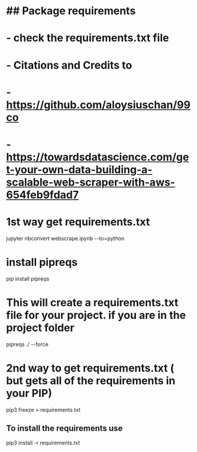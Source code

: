 # ## Package requirements
# - check the requirements.txt file
# - Citations and Credits to 
#     - https://github.com/aloysiuschan/99co
#     - https://towardsdatascience.com/get-your-own-data-building-a-scalable-web-scraper-with-aws-654feb9fdad7


# 1st way get requirements.txt
jupyter nbconvert webscrape.ipynb --to=python
# install pipreqs
pip install pipreqs
# This will create a requirements.txt file for your project. if you are in the project folder
pipreqs ./ --force


# 2nd way to get requirements.txt ( but gets all of the requirements in your PIP)
pip3 freeze > requirements.txt



## To install the requirements use
pip3 install -r requirements.txt


